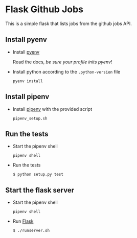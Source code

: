 # Flask Github Jobs

This is a simple flask that lists jobs from the github jobs API.

## Install pyenv

-   Install [pyenv](https://github.com/pyenv/pyenv)

    Read the docs, *be sure your profile inits pyenv*!

-   Install python according to the `.python-version` file

    `pyenv install`

## Install pipenv

-   Install [pipenv](https://github.com/kennethreitz/pipenv) with the provided script

    `pipenv_setup.sh`

## Run the tests

-   Start the pipenv shell

    `pipenv shell`

-   Run the tests

    `$ python setup.py test`

## Start the flask server

-   Start the pipenv shell

    `pipenv shell`

-   Run [Flask](http://flask.pocoo.org/docs/0.12/)

    `$ ./runserver.sh`
